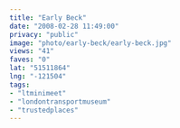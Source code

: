 ```yaml
---
title: "Early Beck"
date: "2008-02-28 11:49:00"
privacy: "public"
image: "photo/early-beck/early-beck.jpg"
views: "41"
faves: "0"
lat: "51511864"
lng: "-121504"
tags:
- "ltminimeet"
- "londontransportmuseum"
- "trustedplaces"
---
```



